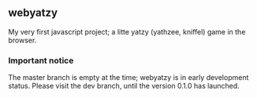 ## webyatzy
My very first javascript project; a litte yatzy (yathzee, kniffel) game in the browser.

### Important notice
The master branch is empty at the time; webyatzy is in early development status.
Please visit the dev branch, until the version 0.1.0 has launched.